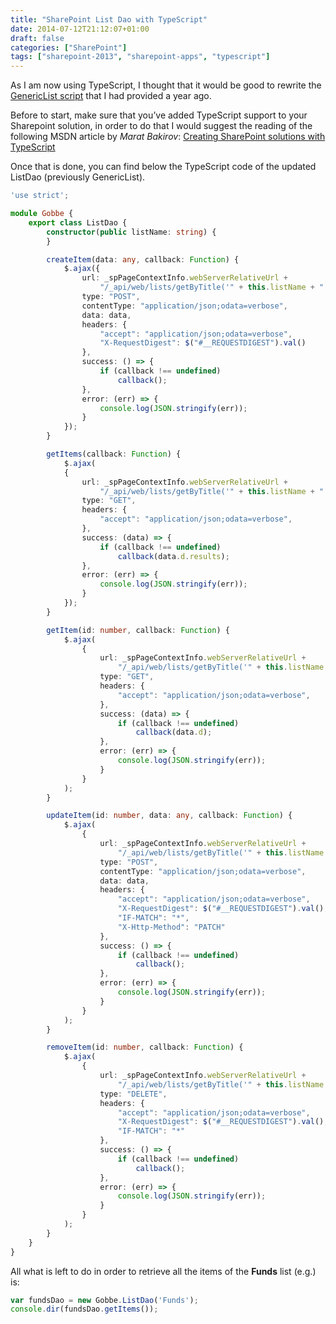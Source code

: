 ```yaml
---
title: "SharePoint List Dao with TypeScript"
date: 2014-07-12T21:12:07+01:00
draft: false
categories: ["SharePoint"]
tags: ["sharepoint-2013", "sharepoint-apps", "typescript"]
---
```


As I am now using TypeScript, I thought that it would be good to rewrite the [GenericList script](/posts/20130525-sharepoint-rest-api/) that I had provided a year ago.

Before to start, make sure that you’ve added TypeScript support to your Sharepoint solution, in order to do that I would suggest the reading of the following MSDN article by *Marat Bakirov*: [Creating SharePoint solutions with TypeScript](https://web.archive.org/web/20140819083450/http://blogs.msdn.com/b/mbakirov/archive/2014/06/06/10531701.aspx)

Once that is done, you can find below the TypeScript code of the updated ListDao (previously GenericList).

```typescript
'use strict';

module Gobbe {
    export class ListDao {
        constructor(public listName: string) {
        }

        createItem(data: any, callback: Function) {
            $.ajax({
                url: _spPageContextInfo.webServerRelativeUrl +
                    "/_api/web/lists/getByTitle('" + this.listName + "')/items",
                type: "POST",
                contentType: "application/json;odata=verbose",
                data: data,
                headers: {
                    "accept": "application/json;odata=verbose",
                    "X-RequestDigest": $("#__REQUESTDIGEST").val()
                },
                success: () => {
                    if (callback !== undefined)
                        callback();
                },
                error: (err) => {
                    console.log(JSON.stringify(err));
                }
            });
        }

        getItems(callback: Function) {
            $.ajax(
            {
                url: _spPageContextInfo.webServerRelativeUrl +
                    "/_api/web/lists/getByTitle('" + this.listName + "')/items/",
                type: "GET",
                headers: {
                    "accept": "application/json;odata=verbose",
                },
                success: (data) => {
                    if (callback !== undefined)
                        callback(data.d.results);
                },
                error: (err) => {
                    console.log(JSON.stringify(err));
                }
            });
        }

        getItem(id: number, callback: Function) {
            $.ajax(
                {
                    url: _spPageContextInfo.webServerRelativeUrl +
                        "/_api/web/lists/getByTitle('" + this.listName + "')/items('" + id + "')",
                    type: "GET",
                    headers: {
                        "accept": "application/json;odata=verbose",
                    },
                    success: (data) => {
                        if (callback !== undefined)
                            callback(data.d);
                    },
                    error: (err) => {
                        console.log(JSON.stringify(err));
                    }
                }
            );
        }

        updateItem(id: number, data: any, callback: Function) {
            $.ajax(
                {
                    url: _spPageContextInfo.webServerRelativeUrl +
                        "/_api/web/lists/getByTitle('" + this.listName + "')/items('" + id + "')",
                    type: "POST",
                    contentType: "application/json;odata=verbose",
                    data: data,
                    headers: {
                        "accept": "application/json;odata=verbose",
                        "X-RequestDigest": $("#__REQUESTDIGEST").val(),
                        "IF-MATCH": "*",
                        "X-Http-Method": "PATCH"
                    },
                    success: () => {
                        if (callback !== undefined)
                            callback();
                    },
                    error: (err) => {
                        console.log(JSON.stringify(err));
                    }
                }
            );
        }

        removeItem(id: number, callback: Function) {
            $.ajax(
                {
                    url: _spPageContextInfo.webServerRelativeUrl +
                        "/_api/web/lists/getByTitle('" + this.listName + "')/items('" + id + "')",
                    type: "DELETE",
                    headers: {
                        "accept": "application/json;odata=verbose",
                        "X-RequestDigest": $("#__REQUESTDIGEST").val(),
                        "IF-MATCH": "*"
                    },
                    success: () => {
                        if (callback !== undefined)
                            callback();
                    },
                    error: (err) => {
                        console.log(JSON.stringify(err));
                    }
                }
            );
        }
    }
}
```

All what is left to do in order to retrieve all the items of the **Funds** list (e.g.) is:

```typescript
var fundsDao = new Gobbe.ListDao('Funds');
console.dir(fundsDao.getItems());
```
